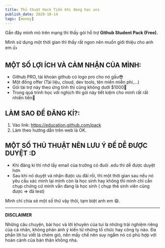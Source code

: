 ```yaml
---
title: Thủ thuật Hack Tiền khi đang học uni
publish_date: 2020-10-14
tags: [money]
---
```


Gần đây mình mò trên mạng thì thấy gói hỗ trợ **Github Student Pack (Free).**

Mình sử dụng một thời gian thì thấy rất ngon nên muốn giới thiệu cho anh em.👍

## **MỘT SỐ LỢI ÍCH VÀ CẢM NHẬN CỦA MÌNH:**

- Github PRO, tài khoản github có logo pro cho nó gầu😎
- Một đống offer (Tài liệu, cloud, dev tools, tên miền miễn phí,...)
- Gói tài trợ này theo ứng tính thì cũng không dưới $1000🤑
- Trong quá trình học với nghịch thì gói này tiết kiệm cho mình rất rất nhiền
  tiền🤑

## **LÀM SAO ĐỂ ĐĂNG KÍ?:**

1. Vào link: https://education.github.com/pack
2. Làm theo hướng dẫn trên web là OK.

## **MỘT SỐ THỦ THUẬT NÊN LƯU Ý ĐỂ DỄ ĐƯỢC DUYỆT :D**

- Khi đăng kí thì nhớ lấy email của trường có đuôi .edu thì dễ được duyệt hơn
- Sau khi nó duyệt và nhận được ưu đãi rồi, thì một thời gian sau nếu nó yêu cầu
  xác minh lại mình còn là học sinh hay không thì mình chỉ cần chụp chứng cứ
  mình vẫn đang là học sinh ( chụp thẻ sinh viên cũng được ⇒ đã test)

Mình chỉ chia sẻ một số thứ vậy thôi, tạm biệt anh em 😄.

---

**DISCLAIMER**

Những câu chuyện, bài học và lời khuyên của tui là những trải nghiệm riêng của
cá nhân, không phản ánh ý kiến từ những tổ chức hay công ty nào. Đa phần lời tui
viết là chém gió, nên mấy chế nên suy ngẩm nó có phù hợp với hoàn cảnh của bản
thân không nha.
